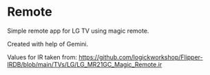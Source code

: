 # Remote
Simple remote app for LG TV using magic remote.

Created with help of Gemini.

Values for IR taken from: https://github.com/logickworkshop/Flipper-IRDB/blob/main/TVs/LG/LG_MR21GC_Magic_Remote.ir
